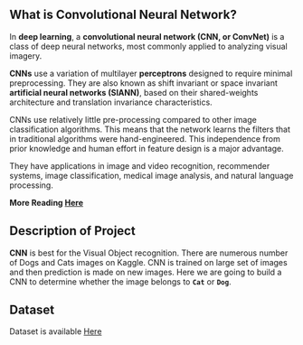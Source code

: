 ## What is Convolutional Neural Network?
In **deep learning**, a **convolutional neural network (CNN, or ConvNet)** is a class of deep neural networks, most commonly applied to analyzing visual imagery.

**CNNs** use a variation of multilayer **perceptrons** designed to require minimal preprocessing. 
They are also known as shift invariant or space invariant **artificial neural networks (SIANN)**, based on their shared-weights architecture and translation invariance characteristics.

CNNs use relatively little pre-processing compared to other image classification algorithms. This means that the network learns the filters that in traditional algorithms were hand-engineered. This independence from prior knowledge and human effort in feature design is a major advantage.

They have applications in image and video recognition, recommender systems, image classification, medical image analysis, and natural language processing.

**More Reading [Here](https://en.wikipedia.org/wiki/Convolutional_neural_network)**

## Description of Project 

**CNN** is best for the Visual Object recognition. There are numerous number of Dogs and Cats images on Kaggle. CNN is trained on large set of images and then prediction is made on new images.
Here we are going to build a CNN to determine whether the image belongs to **```Cat```** or **```Dog```**.

## Dataset 

Dataset is available [Here](https://www.kaggle.com/rahul897/catsdogs/downloads/catsdogs.zip/1)
